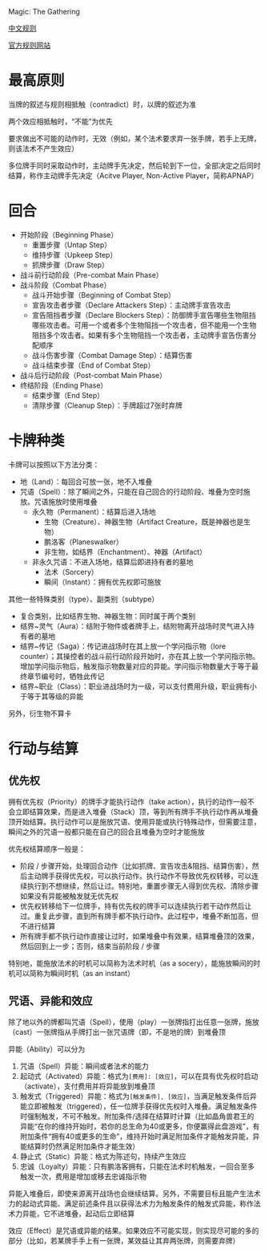 Magic: The Gathering

[中文规则](https://wiki.mtgjudge.cn/cr)

[官方规则网站](https://magic.wizards.com/en/rules)

# 最高原则

当牌的叙述与规则相抵触（contradict）时，以牌的叙述为准

两个效应相抵触时，“不能”为优先

要求做出不可能的动作时，无效（例如，某个法术要求弃一张手牌，若手上无牌，则该法术不产生效应）

多位牌手同时采取动作时，主动牌手先决定，然后轮到下一位，全部决定之后同时结算，称作主动牌手先决定（Acitve Player, Non-Active Player，简称APNAP）

# 回合

- 开始阶段（Beginning Phase）
  - 重置步骤（Untap Step）
  - 维持步骤（Upkeep Step）
  - 抓牌步骤（Draw Step）
- 战斗前行动阶段（Pre-combat Main Phase）
- 战斗阶段（Combat Phase）
  - 战斗开始步骤（Beginning of Combat Step）
  - 宣告攻击者步骤（Declare Attackers Step）：主动牌手宣告攻击
  - 宣告阻挡者步骤（Declare Blockers Step）：防御牌手宣告哪些生物阻挡哪些攻击者。可用一个或者多个生物阻挡一个攻击者，但不能用一个生物阻挡多个攻击者。如果有多个生物阻挡一个攻击者，主动牌手宣告伤害分配顺序
  - 战斗伤害步骤（Combat Damage Step）：结算伤害
  - 战斗结束步骤（End of Combat Step）
- 战斗后行动阶段（Post-combat Main Phase）
- 终结阶段（Ending Phase）
  - 结束步骤（End Step）
  - 清除步骤（Cleanup Step）：手牌超过7张时弃牌

# 卡牌种类

卡牌可以按照以下方法分类：

- 地（Land）：每回合可放一张，地不入堆叠
- 咒语（Spell）：除了瞬间之外，只能在自己回合的行动阶段、堆叠为空时施放。咒语施放时使用堆叠
  - 永久物（Permanent）：结算后进入场地
    - 生物（Creature）、神器生物（Artifact Creature，既是神器也是生物）
    - 鹏洛客（Planeswalker）
    - 非生物，如结界（Enchantment）、神器（Artifact）
  - 非永久咒语：不进入场地，结算后即进持有者的墓地
    - 法术（Sorcery）
    - 瞬间（Instant）：拥有优先权即可施放



其他一些特殊类别（type）、副类别（subtype）

- 复合类别，比如结界生物、神器生物：同时属于两个类别
- 结界~灵气（Aura）：结附于物件或者牌手上，结附物离开战场时灵气进入持有者的墓地
- 结界~传记（Saga）：传记进战场时在其上放一个学问指示物（lore counter）；其操控者的战斗前行动阶段开始时，亦在其上放一个学问指示物。增加学问指示物后，触发指示物数量对应的异能。学问指示物数量大于等于最终章节编号时，牺牲此传记
- 结界~职业（Class）：职业进战场时为一级，可以支付费用升级，职业拥有小于等于其等级的异能

另外，衍生物不算卡

# 行动与结算

## 优先权

拥有优先权（Priority）的牌手才能执行动作（take action），执行的动作一般不会立即结算效果，而是进入堆叠（Stack）顶，等到所有牌手不执行动作再从堆叠顶开始结算。执行动作可以是施放咒语、使用异能或执行特殊动作，但需要注意，瞬间之外的咒语一般都只能在自己的回合且堆叠为空时才能施放

优先权结算顺序一般是：

- 阶段 / 步骤开始，处理回合动作（比如抓牌、宣告攻击&阻挡、结算伤害），然后主动牌手获得优先权，可以执行动作。执行动作不导致优先权转移，可以连续执行到不想继续，然后让过。特别地，重置步骤无人得到优先权、清除步骤如果没有异能被触发就无优先权
- 优先权转移给下一位牌手，持有优先权的牌手可以连续执行若干动作然后让过。重复此步骤，直到所有牌手都不执行动作。此过程中，堆叠不断加高，但不进行结算
- 所有牌手都不执行动作直接让过时，如果堆叠中有效果，结算堆叠顶的效果，然后回到上一步；否则，结束当前阶段 / 步骤

特别地，能施放法术的时机可以简称为法术时机（as a socery），能施放瞬间的时机可以简称为瞬间时机（as an instant）

## 咒语、异能和效应

除了地以外的牌都叫咒语（Spell），使用（play）一张牌指打出任意一张牌，施放（cast）一张牌指从手牌打出一张咒语牌（即，不是地的牌）到堆叠顶

异能（Ability）可以分为

1. 咒语（Spell）异能：瞬间或者法术的能力
2. 起动式（Activated）异能：格式为`[费用]: [效应]`，可以在具有优先权时启动（activate），支付费用并将异能放到堆叠顶
3. 触发式（Triggered）异能：格式为`[触发条件], [效应]`，当满足触发条件后异能立即被触发（triggered），任一位牌手获得优先权时入堆叠。满足触发条件时强制触发，不可不触发。附加条件/选择在结算时计算（比如晶角兽君王的异能“在你的维持开始时，若你的总生命为40或更多，你便赢得此盘游戏”，有附加条件“拥有40或更多的生命”，维持开始时满足附加条件才能触发异能，异能结算时仍然满足附加条件才能生效）
4. 静止式（Static）异能：格式为陈述句，持续产生效应
4. 忠诚（Loyalty）异能：只有鹏洛客拥有，只能在法术时机触发，一回合至多触发一次，费用是增加或移去忠诚指示物

异能入堆叠后，即使来源离开战场也会继续结算。另外，不需要目标且能产生法术力的起动式异能、满足前述条件且以获得法术力为触发条件的触发式异能，称作法术力异能，它不进堆叠，起动后立即结算

效应（Effect）是咒语或异能的结果。如果效应不可能实现，则实现尽可能的多的部分（比如，若某牌手手上有一张牌，某效益让其弃两张牌，则需要弃牌）